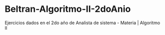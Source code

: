 # Beltran-Algoritmo-II-2doAnio
Ejercicios dados en el 2do año de Analista de sistema  - Materia | Algoritmo II
